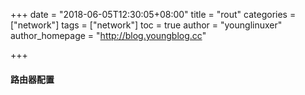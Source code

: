 +++
date = "2018-06-05T12:30:05+08:00"
title = "rout"
categories = ["network"]
tags = ["network"]
toc = true
author = "younglinuxer"
author_homepage =  "http://blog.youngblog.cc"

+++

#### 路由器配置
